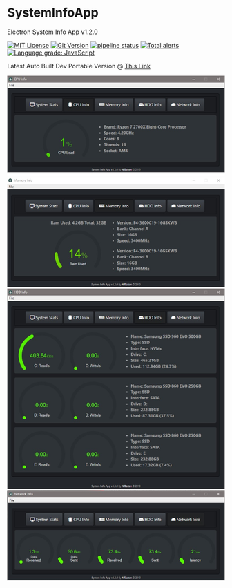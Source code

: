 # SystemInfoApp
Electron System Info App v1.2.0

[![MIT License](https://img.shields.io/github/license/nrpatten/SysInfoApp.svg?color=success)](https://github.com/nrpatten/SysInfoApp/blob/master/LICENSE)
[![Git Version](https://img.shields.io/github/package-json/v/nrpatten/SysinfoApp.svg?color=success)](https://github.com/nrpatten/SysInfoApp/releases/tag/v1.2)
[![pipeline status](https://img.shields.io/gitlab/pipeline/nrpatten/SysInfoApp.svg)](https://gitlab.com/nrpatten/SysInfoApp/commits/master)
[![Total alerts](https://img.shields.io/lgtm/alerts/g/nrpatten/SysInfoApp.svg?logo=lgtm&logoWidth=18)](https://lgtm.com/projects/g/nrpatten/SysInfoApp/alerts/)
[![Language grade: JavaScript](https://img.shields.io/lgtm/grade/javascript/g/nrpatten/SysInfoApp.svg?logo=lgtm&logoWidth=18)](https://lgtm.com/projects/g/nrpatten/SysInfoApp/context:javascript)

Latest Auto Built Dev Portable Version @ [This Link](https://gitlab.com/nrpatten/SysInfoApp/-/jobs/artifacts/dev/download?job=builds)

![CPU](pics/CPU.jpg)
![RAM](pics/RAM.jpg)
![HDD](pics/HDD.jpg)
![NET](pics/NET.jpg)
